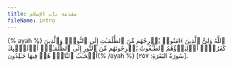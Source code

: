 ```yaml
---
title: مقدمة باب الإسلام
fileName: intro
---
```

  {% ayah %} ٱللَّهُ وَلِیُّ ٱلَّذِینَ ءَامَنُوا۟ یُخۡرِجُهُم مِّنَ ٱلظُّلُمَـٰتِ إِلَى ٱلنُّورِۖ وَٱلَّذِینَ كَفَرُوۤا۟ أَوۡلِیَاۤؤُهُمُ ٱلطَّـٰغُوتُ یُخۡرِجُونَهُم مِّنَ ٱلنُّورِ إِلَى ٱلظُّلُمَـٰتِۗ أُو۟لَـٰۤىِٕكَ أَصۡحَـٰبُ ٱلنَّارِۖ هُمۡ فِیهَا خَـٰلِدُون{% /ayah %}
[سُورَةُ البَقَرَةِ: ٢٥٧].












<!--stackedit_data:
eyJkaXNjdXNzaW9ucyI6eyJuU0p5VkRaTWpJTE9yVEZIIjp7In
RleHQiOiJdLiIsInN0YXJ0IjozNDUsImVuZCI6MzQ3fX0sImNv
bW1lbnRzIjp7Imw0c2RlYWNSMmhOV2IzYTEiOnsiZGlzY3Vzc2
lvbklkIjoiblNKeVZEWk1qSUxPclRGSCIsInN1YiI6ImdoOjEz
NjIwMzI3NCIsInRleHQiOiLYp9iu2KrYqNin2LEiLCJjcmVhdG
VkIjoxNzA0MjQ3MDYwNjU4fX0sImhpc3RvcnkiOlstMzc3NjY1
MzA1LDM0NzE2NjcwMl19
-->